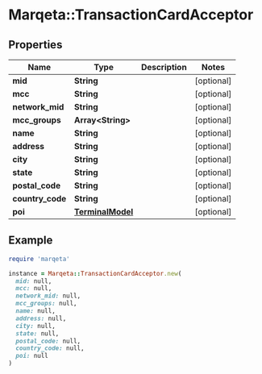# Marqeta::TransactionCardAcceptor

## Properties

| Name | Type | Description | Notes |
| ---- | ---- | ----------- | ----- |
| **mid** | **String** |  | [optional] |
| **mcc** | **String** |  | [optional] |
| **network_mid** | **String** |  | [optional] |
| **mcc_groups** | **Array&lt;String&gt;** |  | [optional] |
| **name** | **String** |  | [optional] |
| **address** | **String** |  | [optional] |
| **city** | **String** |  | [optional] |
| **state** | **String** |  | [optional] |
| **postal_code** | **String** |  | [optional] |
| **country_code** | **String** |  | [optional] |
| **poi** | [**TerminalModel**](TerminalModel.md) |  | [optional] |

## Example

```ruby
require 'marqeta'

instance = Marqeta::TransactionCardAcceptor.new(
  mid: null,
  mcc: null,
  network_mid: null,
  mcc_groups: null,
  name: null,
  address: null,
  city: null,
  state: null,
  postal_code: null,
  country_code: null,
  poi: null
)
```


